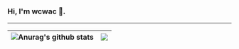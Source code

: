 ### Hi, I'm wcwac 🚀.
 
---------------------------------------------------------------------------------------------------------------------------------------------------------------------------------

| <img align="center" src="https://github-readme-stats.vercel.app/api?username=wcwac&show_icons=true&include_all_commits=true&theme=buefy&hide_border=true" alt="Anurag's github stats" />| <img align="center" src="https://github-readme-stats.vercel.app/api/top-langs/?username=wcwac&layout=compact&theme=buefy&hide_border=true" /> |
| ------------- | ------------- |
